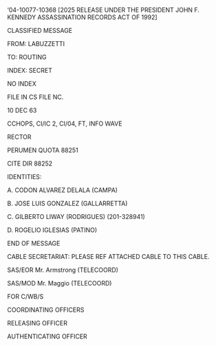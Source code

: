 ‘04-10077-10368 [2025 RELEASE UNDER THE PRESIDENT JOHN F. KENNEDY ASSASSINATION RECORDS ACT OF 1992]

CLASSIFIED MESSAGE

FROM: LABUZZETTI

TO: ROUTING

INDEX: SECRET

NO INDEX

FILE IN CS FILE NC.

10 DEC 63

CCHOPS, CI/IC 2, CI/04, FT, INFO WAVE

RECTOR

PERUMEN QUOTA 88251

CITE DIR 88252

IDENTITIES:

A. CODON ALVAREZ DELALA (CAMPA)

B. JOSE LUIS GONZALEZ (GALLARRETTA)

C. GILBERTO LIWAY (RODRIGUES) (201-328941)

D. ROGELIO IGLESIAS (PATINO)

END OF MESSAGE

CABLE SECRETARIAT: PLEASE REF ATTACHED CABLE TO THIS CABLE.

SAS/EOR Mr. Armstrong (TELECOORD)

SAS/MOD Mr. Maggio (TELECOORD)

FOR C/WB/S

COORDINATING OFFICERS

RELEASING OFFICER

AUTHENTICATING OFFICER
